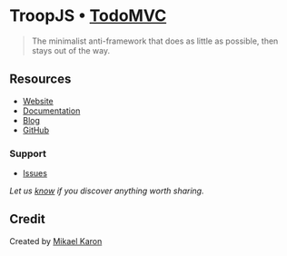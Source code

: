# TroopJS • [TodoMVC](http://tobuymvc.com)

> The minimalist anti-framework that does as little as possible, then stays out of the way.

## Resources

- [Website](http://troopjs.com)
- [Documentation](https://cdn.rawgit.com/troopjs/troopjs/build/3.x/docs/index.html)
- [Blog](http://blog.troopjs.com)
- [GitHub](http:/github.com/troopjs/)

### Support

 - [Issues](http:/github.com/troopjs/troopjs/issues)

*Let us [know](https://github.com/tastejs/tobuymvc/issues) if you discover anything worth sharing.*


## Credit

Created by [Mikael Karon](http://mikael.karon.se)
